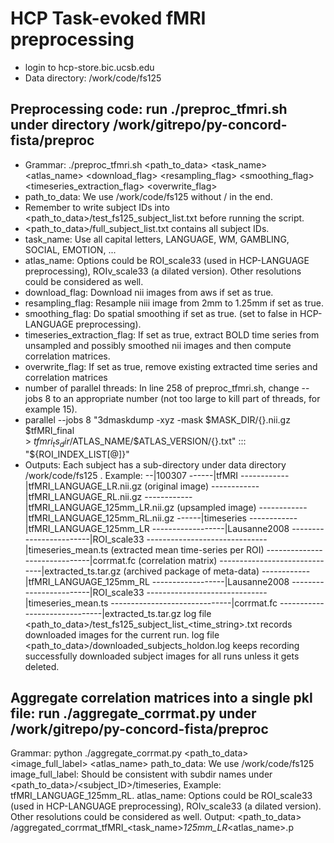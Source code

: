 # HCP Task-evoked fMRI preprocessing
- login to hcp-store.bic.ucsb.edu
- Data directory: /work/code/fs125 

## Preprocessing code: run ./preproc_tfmri.sh  under directory /work/gitrepo/py-concord-fista/preproc
- Grammar: ./preproc_tfmri.sh <path_to_data> <task_name> <atlas_name> <download_flag> <resampling_flag> <smoothing_flag> <timeseries_extraction_flag> <overwrite_flag>
- path_to_data: We use /work/code/fs125 without /  in the end. 
- Remember to write subject IDs into <path_to_data>/test_fs125_subject_list.txt before running the script. 
- <path_to_data>/full_subject_list.txt contains all subject IDs.
- task_name: Use all capital letters, LANGUAGE, WM, GAMBLING, SOCIAL, EMOTION, ...
- atlas_name: Options could be ROI_scale33 (used in HCP-LANGUAGE preprocessing), ROIv_scale33 (a dilated version). Other resolutions could be considered as well.
- download_flag: Download nii images from aws if set as true.
- resampling_flag: Resample niii image from 2mm to 1.25mm if set as true.
- smoothing_flag: Do spatial smoothing if set as true.  (set to false in HCP-LANGUAGE preprocessing).
- timeseries_extraction_flag: If set as true, extract BOLD time series from unsampled and possibly  smoothed nii images and then compute correlation matrices.
- overwrite_flag: If set as true, remove existing extracted time series and correlation matrices
- number of parallel threads: In line 258 of preproc_tfmri.sh, change --jobs 8 to an appropriate number (not too large to kill part of threads, for example 15).          
- parallel --jobs 8 "3dmaskdump -xyz -mask $MASK_DIR/{}.nii.gz $tfMRI_final \
             > $tfmri_ts_dir/$ATLAS_NAME/$ATLAS_VERSION/{}.txt" ::: "${ROI_INDEX_LIST[@]}"
- Outputs: 
Each subject has a sub-directory under data directory /work/code/fs125 . Example:
--|100307
------|tfMRI
------------|tfMRI_LANGUAGE_LR.nii.gz (original image)
------------|tfMRI_LANGUAGE_RL.nii.gz
------------|tfMRI_LANGUAGE_125mm_LR.nii.gz (upsampled image)
------------|tfMRI_LANGUAGE_125mm_RL.nii.gz
------|timeseries
------------|tfMRI_LANGUAGE_125mm_LR
------------------|Lausanne2008
------------------------|ROI_scale33
------------------------------|timeseries_mean.ts (extracted mean time-series per ROI)
------------------------------|corrmat.fc (correlation matrix)
------------------------------|extracted_ts.tar.gz (archived package of meta-data)
------------|tfMRI_LANGUAGE_125mm_RL
------------------|Lausanne2008
------------------------|ROI_scale33
------------------------------|timeseries_mean.ts
------------------------------|corrmat.fc
------------------------------|extracted_ts.tar.gz
log file <path_to_data>/test_fs125_subject_list_<time_string>.txt records downloaded images for the current run.
log file <path_to_data>/downloaded_subjects_holdon.log keeps recording successfully downloaded subject images for all runs unless it gets deleted.

## Aggregate correlation matrices into a single pkl file: run ./aggregate_corrmat.py  under /work/gitrepo/py-concord-fista/preproc
Grammar: python ./aggregate_corrmat.py <path_to_data> <image_full_label> <atlas_name>
path_to_data: We use /work/code/fs125 
image_full_label: Should be consistent with subdir names under <path_to_data>/<subject_ID>/timeseries, Example: tfMRI_LANGUAGE_125mm_RL. 
atlas_name: Options could be ROI_scale33 (used in HCP-LANGUAGE preprocessing), ROIv_scale33 (a dilated version). Other resolutions could be considered as well.
Output: <path_to_data> /aggregated_corrmat_tfMRI_<task_name>_125mm_LR_<atlas_name>.p
